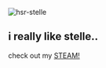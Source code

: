 ![hsr-stelle](https://github.com/user-attachments/assets/64771238-b4ff-466a-a170-4a9300cfe1c3)
## i really like stelle..
check out my [STEAM!](https://steamcommunity.com/profiles/76561199133856962/) 

